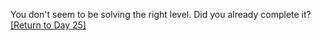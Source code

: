 You don't seem to be solving the right level.  Did you already complete it? <a href="/2016/day/25">[Return to Day 25]</a>



